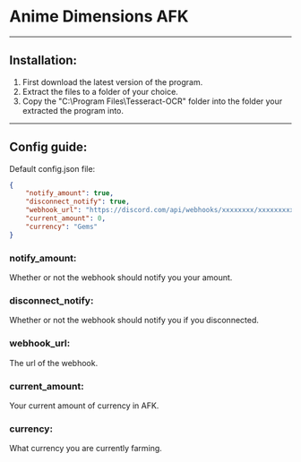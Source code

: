 # Anime Dimensions AFK

-----------------------------------------------------------------------------------------------------------------------------------------------------------------------

## Installation:
1) First download the latest version of the program.
2) Extract the files to a folder of your choice.
3) Copy the "C:\Program Files\Tesseract-OCR" folder into the folder your extracted the program into.

-----------------------------------------------------------------------------------------------------------------------------------------------------------------------

## Config guide:

Default config.json file:
```json
{
    "notify_amount": true,
    "disconnect_notify": true,
    "webhook_url": "https://discord.com/api/webhooks/xxxxxxxx/xxxxxxxxxxxxxx",
    "current_amount": 0,
    "currency": "Gems"
}
```

### notify_amount:
Whether or not the webhook should notify you your amount.

### disconnect_notify:
Whether or not the webhook should notify you if you disconnected.

### webhook_url:
The url of the webhook.

### current_amount:
Your current amount of currency in AFK.

### currency:
What currency you are currently farming.
